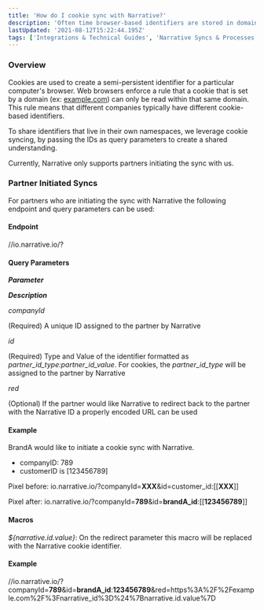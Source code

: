 ```yaml
---
title: 'How do I cookie sync with Narrative?'
description: 'Often time browser-based identifiers are stored in domain-specific cookies. For domains to cross-reference those identifiers, a "cookie sync" needs to be established.'
lastUpdated: '2021-08-12T15:22:44.195Z'
tags: ['Integrations & Technical Guides', 'Narrative Syncs & Processes']
---
```

### Overview

Cookies are used to create a semi-persistent identifier for a particular computer's browser. Web browsers enforce a rule that a cookie that is set by a domain (ex: [example.com](http://example.com)) can only be read within that same domain. This rule means that different companies typically have different cookie-based identifiers.

To share identifiers that live in their own namespaces, we leverage cookie syncing, by passing the IDs as query parameters to create a shared understanding.

Currently, Narrative only supports partners initiating the sync with us. 

### Partner Initiated Syncs

For partners who are initiating the sync with Narrative the following endpoint and query parameters can be used:

#### **Endpoint**

//io.narrative.io/?

#### Query Parameters

_**Parameter**_

_**Description**_

_companyId_

(Required) A unique ID assigned to the partner by Narrative

_id_

(Required) Type and Value of the identifier formatted as _partner\_id\_type:partner\_id\_value_. For cookies, the _partner\_id\_type_ will be assigned to the partner by Narrative

_red_

(Optional) If the partner would like Narrative to redirect back to the partner with the Narrative ID a properly encoded URL can be used

#### Example

BrandA would like to initiate a cookie sync with Narrative. 

*   companyID: 789 
*   customerID is \[123456789\]
    

Pixel before: io.narrative.io/?companyId=**XXX**&id=customer\_id:\[\[**XXX**\]\]

Pixel after: io.narrative.io/?companyId=**789**&id=**brandA\_id**:\[\[**123456789**\]\]

#### Macros

_${narrative.id.value}_: On the redirect parameter this macro will be replaced with the Narrative cookie identifier.

#### Example

//io.narrative.io/?companyId=**789**&id=**brandA\_id**:**123456789**&red=https%3A%2F%2Fexample.com%2F%3Fnarrative\_id%3D%24%7Bnarrative.id.value%7D
